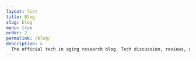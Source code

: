 ```yaml
---
layout: list
title: Blog
slug: blog
menu: true
order: 2
permalink: /blog/
description: >
  The official tech in aging research blog. Tech discussion, reviews, and analysis of current research. Also maybe video game chats.
---
```

